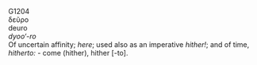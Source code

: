 G1204  
δεῦρο  
deuro  
*dyoo‘-ro*  
Of uncertain affinity; *here*; used also as an imperative *hither!*; and
of time, *hitherto:* - come (hither), hither \[-to\].  
